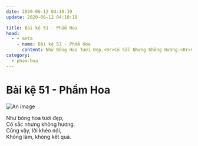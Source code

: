 ```yaml
---
date: 2020-06-12 04:10:19
update: 2020-06-12 04:10:19

title: Bài kệ 51 - Phẩm Hoa
head:
  - - meta
    - name: Bài kệ 51 - Phẩm Hoa
      content: Như Bông Hoa Tươi Đẹp,<Br>Có Sắc Nhưng Không Hương.<Br>Cũng Vậy, Lời Khéo Nói,<Br>Không Làm, Không Kết Quả.<Br>
category:
  - pham-hoa
---
```


# Bài kệ 51 - Phẩm Hoa

![An image](/img/pham-hoa/pham-hoa-051.jpg)

Như bông hoa tươi đẹp,<br>Có sắc nhưng không hương.<br>Cũng vậy, lời khéo nói,<br>Không làm, không kết quả.<br>
